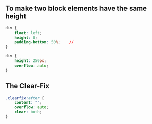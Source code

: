 
## To make two block elements have the same height
```css
div {
	float: left;
	height: 0;
	padding-bottom: 50%;	//
}

div {
	height: 250px;
	overflow: auto;
}
```

## The Clear-Fix
```css
.clearfix:after {
	content: "";
	overflow: auto;
	clear: both;
}
```
<!--stackedit_data:
eyJoaXN0b3J5IjpbMTE2MTU5NTA2NSwtNjAwMzI3MTczXX0=
-->